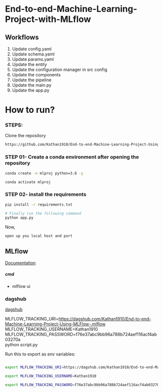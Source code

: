 # End-to-end-Machine-Learning-Project-with-MLflow


## Workflows

1. Update config.yaml
2. Update schema.yaml
3. Update params.yaml
4. Update the entity
5. Update the configuration manager in src config
6. Update the components
7. Update the pipeline 
8. Update the main.py
9. Update the app.py


# How to run?
### STEPS:

Clone the repository

```bash
https://github.com/Kathan1910/End-to-end-Machine-Learning-Project-Using-MLFlow-.git
```
### STEP 01- Create a conda environment after opening the repository

```bash
conda create -n mlproj python=3.8 -y
```

```bash
conda activate mlproj
```


### STEP 02- install the requirements
```bash
pip install -r requirements.txt
```


```bash
# Finally run the following command
python app.py
```

Now,
```bash
open up you local host and port
```



## MLflow

[Documentation](https://mlflow.org/docs/latest/index.html)


##### cmd
- mlflow ui

### dagshub
[dagshub](https://dagshub.com/)

MLFLOW_TRACKING_URI=https://dagshub.com/Kathan1910/End-to-end-Machine-Learning-Project-Using-MLFlow-.mlflow \
MLFLOW_TRACKING_USERNAME=Kathan1910 \
MLFLOW_TRACKING_PASSWORD=f76e37abc9bb96a788b724aef116acf4ab03270a \
python script.py

Run this to export as env variables:

```bash

export MLFLOW_TRACKING_URI=https://dagshub.com/Kathan1910/End-to-end-Machine-Learning-Project-Using-MLFlow-.mlflow

export MLFLOW_TRACKING_USERNAME=Kathan1910 

export MLFLOW_TRACKING_PASSWORD=f76e37abc9bb96a788b724aef116acf4ab03270a

```

